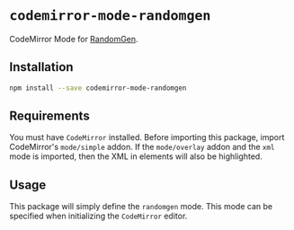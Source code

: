 # `codemirror-mode-randomgen`

CodeMirror Mode for [RandomGen](https://orteil.dashnet.org/randomgen/?do=create).

## Installation

```sh
npm install --save codemirror-mode-randomgen
```

## Requirements

You must have `CodeMirror` installed. Before importing this package, import CodeMirror's `mode/simple` addon. If the `mode/overlay` addon and the `xml` mode is imported, then the XML in elements will also be highlighted.

## Usage

This package will simply define the `randomgen` mode. This mode can be specified when initializing the `CodeMirror` editor.
